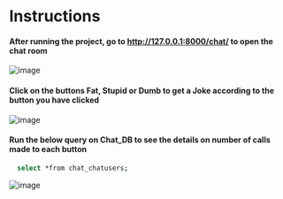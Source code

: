 
# Instructions

#### After running the project, go to http://127.0.0.1:8000/chat/ to open the chat room


![image](https://user-images.githubusercontent.com/37922825/134316036-f8f3e64e-0516-4296-b60a-3518f042bb3e.png)



#### Click on the buttons Fat, Stupid or Dumb to get a Joke according to the button you have clicked


![image](https://user-images.githubusercontent.com/37922825/134316532-5abe6eef-6194-4f24-9794-53e03f2521a6.png)



#### Run the below query on Chat_DB to see the details on number of calls made to each button


```bash
  select *from chat_chatusers;
```

![image](https://user-images.githubusercontent.com/37922825/134317176-d781aa91-29c4-41e7-9d12-3ef19b90fdac.png)



